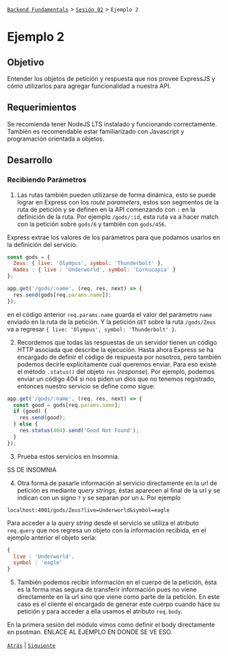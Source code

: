 [`Backend Fundamentals`](../../README.md) > [`Sesión 02`](../README.md) > `Ejemplo 2`

# Ejemplo 2

## Objetivo

Entender los objetos de petición y respuesta que nos provee ExpressJS y cómo utilizarlos para agregar funcionalidad a nuestra API.

## Requerimientos

Se recomienda tener NodeJS LTS instalado y funcionando correctamente. También es recomendable estar familiarizado con Javascript y programación orientada a objetos.

## Desarrollo

### Recibiendo Parámetros

1. Las rutas también pueden utilizarse de forma dinámica, esto se puede lograr en Express con los *route parameters*, estos son segmentos de la ruta de petición y se definen en la API comenzando con `:` en la definición de la ruta. Por ejemplo `/gods/:id`, esta ruta va a hacer match con la petición sobre `gods/6` y también con `gods/456`.

Express extrae los valores de los parámetros para que podamos usarlos en la definición del servicio.

```javascript
const gods = { 
  Zeus: { live: 'Olympus', symbol: 'Thunderbolt' }, 
  Hades : { live : 'Underworld', symbol: 'Cornucopia' } 
};

app.get('/gods/:name', (req, res, next) => {
  res.send(gods[req.params.name]);
});
```

en el código anterior `req.params.name` guarda el valor del parámetro `name` enviado en la ruta de la petición. Y la petición `GET` sobre la ruta `/gods/Zeus` va a regresar `{ live: 'Olympus', symbol: 'Thunderbolt' }`.


2. Recordemos que todas las respuestas de un servidor tienen un código HTTP asociada que describe la ejecución. Hasta ahora Express se ha encargado de definir el código de respuesta por nosotros, pero también podemos decirle explícitamente cuál queremos enviar. Para eso existe el método `.status()` del objeto `res` (*response*). Por ejemplo, podemos enviar un código 404 si nos piden un dios que no tenemos registrado, entonces nuestro servicio se define como sigue:

```javascript
app.get('/gods/:name', (req, res, next) => {
  const good = gods[req.params.name];
  if (good) {
    res.send(good);
  } else {
    res.status(404).send('Good Not Found');
  }
});
```

3. Prueba estos servicios en Insomnia.

SS DE INSOMNIA


4. Otra forma de pasarle información al servicio directamente en la url de petición es mediante *query strings*, éstas aparecen al final de la url y se indican con un signo `?` y se separan por un `&`. Por ejemplo 

```
localhost:4001/gods/Zeus?live=Underworld&symbol=eagle
```

Para acceder a la *query string* desde el servicio se utiliza el atributo `req.query` que nos regresa un objeto con la información recibida, en el ejemplo anterior el objeto sería:

```javascript
{
  live : 'Underworld',
  symbol : 'eagle'
}
```

5. También podemos recibir información en el cuerpo de la petición, ésta es la forma mas segura de transferir información pues no viene directamente en la url sino que viene como parte de la petición. En este caso es el cliente el encargado de generar este cuerpo cuando hace su petición y para acceder a ella usamos el atributo `req.body`.

En la primera sesión del módulo vimos como definir el body directamente en psotman. ENLACE AL EJEMPLO EN DONDE SE VE ESO.
 
[`Atrás`](../Reto-01) | [`Siguiente`](../Reto-02)

